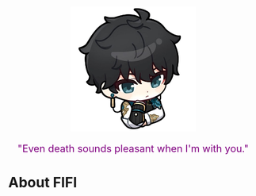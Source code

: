 <p align="center">
  <img src="images/chibidh.png" alt="LOML" style="width: 50%; max-width: 500px;">
</p>

<p align="center" style="color: purple; font-size: 20px;">
"Even death sounds pleasant when I'm with you."
</p>

# About FIFI
